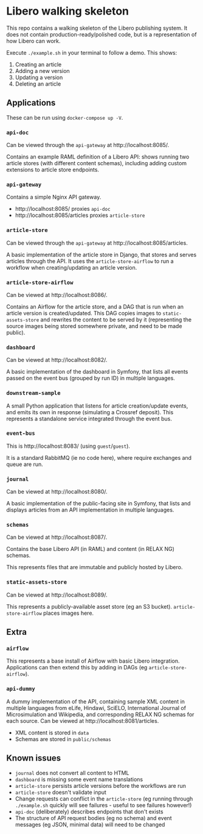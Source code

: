 # Libero walking skeleton

This repo contains a walking skeleton of the Libero publishing system. It does not contain production-ready/polished code, but is a representation of how Libero can work.

Execute `./example.sh` in your terminal to follow a demo. This shows:

1. Creating an article
2. Adding a new version
3. Updating a version
4. Deleting an article

## Applications

These can be run using `docker-compose up -V`.

### `api-doc`

Can be viewed through the `api-gateway` at http://localhost:8085/.

Contains an example RAML definition of a Libero API: shows running two article stores (with different content schemas), including adding custom extensions to article store endpoints.

### `api-gateway`

Contains a simple Nginx API gateway.

* http://localhost:8085/ proxies `api-doc`
* http://localhost:8085/articles proxies `article-store`

### `article-store`

Can be viewed through the `api-gateway` at http://localhost:8085/articles.

A basic implementation of the article store in Django, that stores and serves articles through the API. It uses the `article-store-airflow` to run a workflow when creating/updating an article version.

### `article-store-airflow`

Can be viewed at http://localhost:8086/.

Contains an Airflow for the article store, and a DAG that is run when an article version is created/updated. This DAG copies images to `static-assets-store` and rewrites the content to be served by it (representing the source images being stored somewhere private, and need to be made public).

### `dashboard`

Can be viewed at http://localhost:8082/.

A basic implementation of the dashboard in Symfony, that lists all events passed on the event bus (grouped by run ID) in multiple languages. 

### `downstream-sample`

A small Python application that listens for article creation/update events, and emits its own in response (simulating a Crossref deposit). This represents a standalone service integrated through the event bus.

### `event-bus`

This is http://localhost:8083/ (using `guest`/`guest`).

It is a standard RabbitMQ (ie no code here), where require exchanges and queue are run.

### `journal`

Can be viewed at http://localhost:8080/.

A basic implementation of the public-facing site in Symfony, that lists and displays articles from an API implementation in multiple languages. 

### `schemas`

Can be viewed at http://localhost:8087/.

Contains the base Libero API (in RAML) and content (in RELAX NG) schemas.

This represents files that are immutable and publicly hosted by Libero.

### `static-assets-store`

Can be viewed at http://localhost:8089/.

This represents a publicly-available asset store (eg an S3 bucket). `article-store-airflow` places images here.

## Extra

### `airflow`

This represents a base install of Airflow with basic Libero integration. Applications can then extend this by adding in DAGs (eg `article-store-airflow`).

### `api-dummy`

A dummy implementation of the API, containing sample XML content in multiple languages from eLife, Hindawi, SciELO, International Journal of Microsimulation and Wikipedia, and corresponding RELAX NG schemas for each source. Can be viewed at http://localhost:8081/articles.
  - XML content is stored in `data`
  - Schemas are stored in `public/schemas`

## Known issues

- `journal` does not convert all content to HTML
- `dashboard` is missing some event name translations
- `article-store` persists article versions before the workflows are run
- `article-store` doesn't validate input
- Change requests can conflict in the `article-store` (eg running through `./example.sh` quickly will see failures - useful to see failures however!)
- `api-doc` (deliberately) describes endpoints that don't exists
- The structure of API request bodies (eg no schema) and event messages (eg JSON, minimal data) will need to be changed
